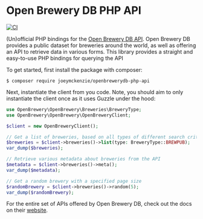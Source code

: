 # Open Brewery DB PHP API

[![CI](https://github.com/JoeyMckenzie/openbrewerydb-php-api/actions/workflows/ci.yml/badge.svg)](https://github.com/JoeyMckenzie/openbrewerydb-php-api/actions/workflows/ci.yml)

(Un)official PHP bindings for the [Open Brewery DB API](https://openbrewerydb.org/). Open Brewery DB provides a public
dataset for breweries around the world, as well as offering an API to retrieve data in various forms. This library
provides a straight and easy-to-use PHP bindings for querying the API

To get started, first install the package with composer:

```shell
$ composer require joeymckenzie/openbrewerydb-php-api
```

Next, instantiate the client from you code. Note, you should aim to only instantiate the client once as it uses Guzzle
under the hood:

```php
use OpenBrewery\OpenBrewery\Breweries\BreweryType;
use OpenBrewery\OpenBrewery\OpenBreweryClient;

$client = new OpenBreweryClient();

// Get a list of breweries, based on all types of different search criteria
$breweries = $client->breweries()->list(type: BreweryType::BREWPUB);
var_dump($breweries);

// Retrieve various metadata about breweries from the API
$metadata = $client->breweries()->meta();
var_dump($metadata);

// Get a random brewery with a specified page size
$randomBrewery = $client->breweries()->random(5);
var_dump($randomBrewery);
```

For the entire set of APIs offered by Open Brewery DB, check out the docs on
their [website](https://openbrewerydb.org/documentation).